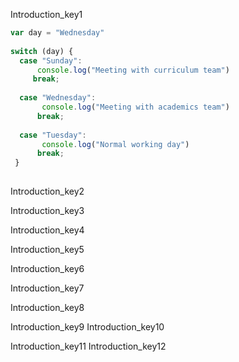Introduction_key1
```javascript
var day = "Wednesday"
 
switch (day) {
  case "Sunday":
      console.log("Meeting with curriculum team")
  	 break;
 
  case "Wednesday":
       console.log("Meeting with academics team")
  	  break;
 
  case "Tuesday":
       console.log("Normal working day")
  	  break;
 }
 
 ```
Introduction_key2
 
Introduction_key3


Introduction_key4


Introduction_key5


Introduction_key6


Introduction_key7


Introduction_key8

 

Introduction_key9
Introduction_key10


Introduction_key11
Introduction_key12
